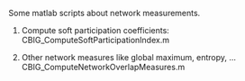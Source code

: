 Some matlab scripts about network measurements.

1. Compute soft participation coefficients:
    CBIG_ComputeSoftParticipationIndex.m

2. Other network measures like global maximum, entropy, ...
    CBIG_ComputeNetworkOverlapMeasures.m
